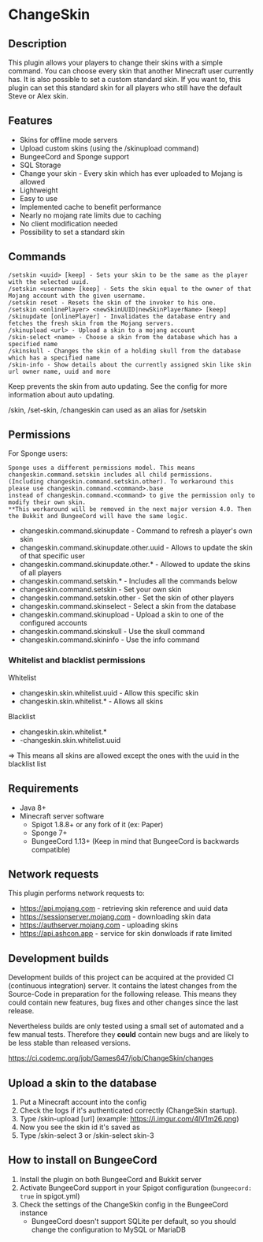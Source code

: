 # ChangeSkin

## Description

This plugin allows your players to change their skins with a simple command. You can choose every skin that another
Minecraft user currently has. It is also possible to set a custom standard skin. If you want to, this plugin can set
this standard skin for all players who still have the default Steve or Alex skin.

## Features

* Skins for offline mode servers
* Upload custom skins (using the /skinupload command)
* BungeeCord and Sponge support
* SQL Storage
* Change your skin - Every skin which has ever uploaded to Mojang is allowed
* Lightweight
* Easy to use
* Implemented cache to benefit performance
* Nearly no mojang rate limits due to caching
* No client modification needed
* Possibility to set a standard skin

## Commands

    /setskin <uuid> [keep] - Sets your skin to be the same as the player with the selected uuid. 
    /setskin <username> [keep] - Sets the skin equal to the owner of that Mojang account with the given username.
    /setskin reset - Resets the skin of the invoker to his one.
    /setskin <onlinePlayer> <newSkinUUID|newSkinPlayerName> [keep]
    /skinupdate [onlinePlayer] - Invalidates the database entry and fetches the fresh skin from the Mojang servers.
    /skinupload <url> - Upload a skin to a mojang account
    /skin-select <name> - Choose a skin from the database which has a specified name
    /skinskull - Changes the skin of a holding skull from the database which has a specified name
    /skin-info - Show details about the currently assigned skin like skin url owner name, uuid and more

Keep prevents the skin from auto updating. See the config for more information about auto updating.

/skin, /set-skin, /changeskin can used as an alias for /setskin

## Permissions

For Sponge users:

    Sponge uses a different permissions model. This means changeskin.command.setskin includes all child permissions.
    (Including changeskin.command.setskin.other). To workaround this please use changeskin.command.<command>.base 
    instead of changeskin.command.<command> to give the permission only to modify their own skin. 
    **This workaround will be removed in the next major version 4.0. Then the Bukkit and BungeeCord will have the same logic.

* changeskin.command.skinupdate - Command to refresh a player's own skin
* changeskin.command.skinupdate.other.uuid - Allows to update the skin of that specific user
* changeskin.command.skinupdate.other.* - Allowed to update the skins of all players
* changeskin.command.setskin.* - Includes all the commands below
* changeskin.command.setskin - Set your own skin
* changeskin.command.setskin.other - Set the skin of other players
* changeskin.command.skinselect - Select a skin from the database
* changeskin.command.skinupload - Upload a skin to one of the configured accounts
* changeskin.command.skinskull - Use the skull command
* changeskin.command.skininfo - Use the info command

### Whitelist and blacklist permissions

Whitelist

* changeskin.skin.whitelist.uuid - Allow this specific skin
* changeskin.skin.whitelist.* - Allows all skins

Blacklist

* changeskin.skin.whitelist.*
* -changeskin.skin.whitelist.uuid

=> This means all skins are allowed except the ones with the uuid in the blacklist list

## Requirements

* Java 8+
* Minecraft server software
    * Spigot 1.8.8+ or any fork of it (ex: Paper)
    * Sponge 7+
    * BungeeCord 1.13+ (Keep in mind that BungeeCord is backwards compatible)

## Network requests

This plugin performs network requests to:

* https://api.mojang.com - retrieving skin reference and uuid data
* https://sessionserver.mojang.com - downloading skin data
* https://authserver.mojang.com - uploading skins
* https://api.ashcon.app - service for skin donwloads if rate limited

## Development builds

Development builds of this project can be acquired at the provided CI (continuous integration) server. It contains the
latest changes from the Source-Code in preparation for the following release. This means they could contain new
features, bug fixes and other changes since the last release.

Nevertheless builds are only tested using a small set of automated and a few manual tests. Therefore they **could**
contain new bugs and are likely to be less stable than released versions.

https://ci.codemc.org/job/Games647/job/ChangeSkin/changes

## Upload a skin to the database

1. Put a Minecraft account into the config
2. Check the logs if it's authenticated correctly (ChangeSkin startup).
3. Type /skin-upload [url] (example: https://i.imgur.com/4lV1m26.png)
4. Now you see the skin id it's saved as
5. Type /skin-select 3 or /skin-select skin-3

## How to install on BungeeCord

1. Install the plugin on both BungeeCord and Bukkit server
2. Activate BungeeCord support in your Spigot configuration (`bungeecord: true` in spigot.yml)
3. Check the settings of the ChangeSkin config in the BungeeCord instance
    * BungeeCord doesn't support SQLite per default, so you should change the configuration to MySQL or MariaDB
